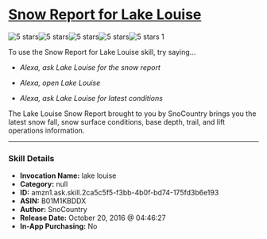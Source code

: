 # [Snow Report for Lake Louise](http://alexa.amazon.com/#skills/amzn1.ask.skill.2ca5c5f5-f3bb-4b0f-bd74-175fd3b6e193)
![5 stars](../../images/ic_star_black_18dp_1x.png)![5 stars](../../images/ic_star_black_18dp_1x.png)![5 stars](../../images/ic_star_black_18dp_1x.png)![5 stars](../../images/ic_star_black_18dp_1x.png)![5 stars](../../images/ic_star_black_18dp_1x.png) 1

To use the Snow Report for Lake Louise skill, try saying...

* *Alexa, ask Lake Louise for the snow report*

* *Alexa, open Lake Louise*

* *Alexa, ask Lake Louise for latest conditions*

The Lake Louise Snow Report brought to you by SnoCountry brings you the latest snow fall, snow surface conditions,  base depth, trail, and lift operations information.

***

### Skill Details

* **Invocation Name:** lake louise
* **Category:** null
* **ID:** amzn1.ask.skill.2ca5c5f5-f3bb-4b0f-bd74-175fd3b6e193
* **ASIN:** B01M1KBDDX
* **Author:** SnoCountry
* **Release Date:** October 20, 2016 @ 04:46:27
* **In-App Purchasing:** No
